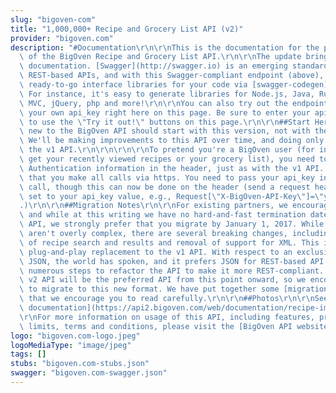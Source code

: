 ```yaml
---
slug: "bigoven-com"
title: "1,000,000+ Recipe and Grocery List API (v2)"
provider: "bigoven.com"
description: "#Documentation\r\n\r\nThis is the documentation for the partner endpoint\
  \ of the BigOven Recipe and Grocery List API.\r\n\r\nThe update brings with it Swagger-based\
  \ documentation. [Swagger](http://swagger.io) is an emerging standard for describing\
  \ REST-based APIs, and with this Swagger-compliant endpoint (above), you can make\
  \ ready-to-go interface libraries for your code via [swagger-codegen](https://github.com/swagger-api/swagger-codegen).\
  \ For instance, it's easy to generate libraries for Node.js, Java, Ruby, ASP.NET\
  \ MVC, jQuery, php and more!\r\n\r\nYou can also try out the endpoint calls with\
  \ your own api_key right here on this page. Be sure to enter your api_key above\
  \ to use the \"Try it out!\" buttons on this page.\r\n\r\n##Start Here\r\n\r\nDevelopers\
  \ new to the BigOven API should start with this version, not with the legacy API.\
  \ We'll be making improvements to this API over time, and doing only bug fixes on\
  \ the v1 API.\r\n\r\n\r\n\r\nTo pretend you're a BigOven user (for instance, to\
  \ get your recently viewed recipes or your grocery list), you need to pass in Basic\
  \ Authentication information in the header, just as with the v1 API. We do now require\
  \ that you make all calls via https. You need to pass your api_key in with every\
  \ call, though this can now be done on the header (send a request header \"X-BigOven-API-Key\"\
  \ set to your api_key value, e.g., Request[\"X-BigOven-API-Key\"]=\"your-key-here\"\
  .)\r\n\r\n##Migration Notes\r\n\r\nFor existing partners, we encourage you to [migrate](https://api2.bigoven.com),\
  \ and while at this writing we have no hard-and-fast termination date for the v1\
  \ API, we strongly prefer that you migrate by January 1, 2017. While the changes\
  \ aren't overly complex, there are several breaking changes, including refactoring\
  \ of recipe search and results and removal of support for XML. This is not a simply\
  \ plug-and-play replacement to the v1 API. With respect to an exclusive focus on\
  \ JSON, the world has spoken, and it prefers JSON for REST-based API's. We've taken\
  \ numerous steps to refactor the API to make it more REST-compliant. Note that this\
  \ v2 API will be the preferred API from this point onward, so we encourage developers\
  \ to migrate to this new format. We have put together some [migration notes](/web/documentation/migration-to-v2)\
  \ that we encourage you to read carefully.\r\n\r\n##Photos\r\n\r\nSee our [photos\
  \ documentation](https://api2.bigoven.com/web/documentation/recipe-images). \r\n\
  \r\nFor more information on usage of this API, including features, pricing, rate\
  \ limits, terms and conditions, please visit the [BigOven API website](https://api2.bigoven.com)."
logo: "bigoven.com-logo.jpeg"
logoMediaType: "image/jpeg"
tags: []
stubs: "bigoven.com-stubs.json"
swagger: "bigoven.com-swagger.json"
---
```

